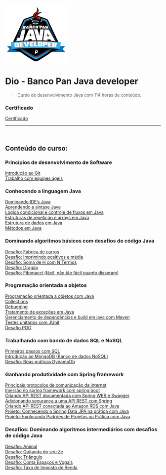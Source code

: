 <img src="/Arquivos/Conteudo/img/0.webp" alt="" width="200">

# Dio - Banco Pan Java developer

> Curso de desenvolvimento Java com 114 horas de conteúdo.

### Certificado
[Certificado](/Arquivos/Certificado/Certificado.pdf)

---

<br>

## Conteúdo do curso:

### Princípios de desenvolvimento de Software
[Introdução ao Git](/Arquivos/Conteudo/1%20-%20Principio%20de%20desenvolvimento%20de%20software/1.1%20Introducao%20ao%20git.md) <br>
[Trabalho com equipes ágeis](/Arquivos/Conteudo/1%20-%20Principio%20de%20desenvolvimento%20de%20software/1.2%20Trabalho%20com%20equipes%20ageis.md)

### Conhecendo a linguagem Java
[Dominando IDE’s Java](/Arquivos/Conteudo/2%20-%20Conhecendo%20a%20linguagem%20Java/2.1%20Dominando%20ide.md) <br>
[Aprendendo a sintaxe Java](/Arquivos/Conteudo/2%20-%20Conhecendo%20a%20linguagem%20Java/2.2%20Aprendendo%20a%20sintaxe%20java.md) <br>
[Lógica condicional e controle de fluxos em Java](/Arquivos/Conteudo/2%20-%20Conhecendo%20a%20linguagem%20Java/2.3%20Logica%20condicional%20e%20controle%20de%20fluxo%20java.md) <br>
[Estruturas de repetição e arrays em Java](/Arquivos/Conteudo/2%20-%20Conhecendo%20a%20linguagem%20Java/2.4%20Estruturas%20de%20repeticao%20e%20arrays%20em%20java.md) <br>
[Estrutura de dados em Java](/Arquivos/Conteudo/2%20-%20Conhecendo%20a%20linguagem%20Java/2.5%20Estrutura%20de%20dados%20em%20java.md) <br>
[Métodos em Java](/Arquivos/Conteudo/2%20-%20Conhecendo%20a%20linguagem%20Java/2.6%20Metodos%20em%20java.md)

### Dominando algoritmos básicos com desafios de código Java
[Desafio: Fábrica de carros](/Arquivos/Conteudo/3%20-%20Dominando%20algoritmos%20basicos%20com%20desafios%20de%20c%C3%B3digo%20Java/3.1%20Desafio%20fabrica%20de%20carros.md) <br>
[Desafio: Imprimindo positivos e média](/Arquivos/Conteudo/3%20-%20Dominando%20algoritmos%20basicos%20com%20desafios%20de%20c%C3%B3digo%20Java/3.2%20Desafio%20imprimindo%20positivos%20e%20media.md) <br>
[Desafio: Soma de H com N Termos](/Arquivos/Conteudo/3%20-%20Dominando%20algoritmos%20basicos%20com%20desafios%20de%20c%C3%B3digo%20Java/3.3%20Desafios%20soma%20de%20h%20com%20n%20termos.md) <br>
[Desafio: Dragão](/Arquivos/Conteudo/3%20-%20Dominando%20algoritmos%20basicos%20com%20desafios%20de%20c%C3%B3digo%20Java/3.4%20Desafio%20dragao.md) <br>
[Desafio: Fibonacci (fácil, não tão fácil quanto disseram)](/Arquivos/Conteudo/3%20-%20Dominando%20algoritmos%20basicos%20com%20desafios%20de%20c%C3%B3digo%20Java/3.5%20Desafio%20fibonacci.md)

### Programação orientada a objetos
[Programação orientada a objetos com Java](/Arquivos/Conteudo/4%20-%20Programa%C3%A7%C3%A3o%20orientada%20a%20objetos/4.1%20Programacao%20orientada%20a%20objetos%20com%20java.md) <br>
[Collections](/Arquivos/Conteudo/4%20-%20Programa%C3%A7%C3%A3o%20orientada%20a%20objetos/4.2%20Collections.md) <br>
[Debugging](/Arquivos/Conteudo/4%20-%20Programa%C3%A7%C3%A3o%20orientada%20a%20objetos/4.3%20Debugging.md) <br>
[Tratamento de exceções em Java](/Arquivos/Conteudo/4%20-%20Programa%C3%A7%C3%A3o%20orientada%20a%20objetos/4.4%20Tratamento%20de%20excecoes%20em%20java.md) <br>
[Gerenciamento de dependências e build em java com Maven](/Arquivos/Conteudo/4%20-%20Programa%C3%A7%C3%A3o%20orientada%20a%20objetos/4.5%20Gerenciamento%20de%20dependencias%20e%20build%20em%20java%20com%20maven.md) <br>
[Testes unitários com JUnit](/Arquivos/Conteudo/4%20-%20Programa%C3%A7%C3%A3o%20orientada%20a%20objetos/4.6%20Teste%20unitarios%20com%20junit.md) <br>
[Desafio POO](/Arquivos/Conteudo/4%20-%20Programa%C3%A7%C3%A3o%20orientada%20a%20objetos/4.7%20Desafio%20poo.md)

### Trabalhando com bando de dados SQL e NoSQL
[Primeiros passos com SQL](/Arquivos/Conteudo/5%20-%20Trabalhando%20com%20banco%20de%20dados%20sql%20e%20nosql/5.1%20Primeiros%20passos%20com%20sql.md) <br>
[Intrudução ao MongoDB (Banco de dados NoSQL)](/Arquivos/Conteudo/5%20-%20Trabalhando%20com%20banco%20de%20dados%20sql%20e%20nosql/5.2%20Introducao%20ao%20mongodb.md) <br>
[Desafio: Boas práticas DynamoDb](/Arquivos/Conteudo/5%20-%20Trabalhando%20com%20banco%20de%20dados%20sql%20e%20nosql/5.3%20Desafio%20boas%20praticas%20dynamodb.md)

### Ganhando produtividade com Spring framework
[Principais protocolos de comunicação da internet](/Arquivos/Conteudo/6%20-%20Ganhando%20produtividade%20com%20spring%20framwork/6.1%20Principais%20protocolos%20de%20comunicacao%20na%20internet.md) <br>
[Imersão no spring framework com spring boot](/Arquivos/Conteudo/6%20-%20Ganhando%20produtividade%20com%20spring%20framwork/6.2%20Imersao%20do%20spring%20framework%20com%20spring%20boot.md) <br>
[Criando API REST documentada com Spring WEB e Swagger](/Arquivos/Conteudo/6%20-%20Ganhando%20produtividade%20com%20spring%20framwork/6.3%20Criando%20api%20rest%20documentada%20com%20spring%20web%20e%20swagger.md) <br>
[Adicionando segurança a uma API REST com Spring](/Arquivos/Conteudo/6%20-%20Ganhando%20produtividade%20com%20spring%20framwork/6.4%20Adicionando%20seguranca%20a%20uma%20api%20rest%20com%20spring.md) <br>
[Criando API REST conectada ao Amazon RDS com Java](/Arquivos/Conteudo/6%20-%20Ganhando%20produtividade%20com%20spring%20framwork/6.5%20Criando%20api%20rest%20conectada%20ao%20amazon%20rds%20com%20java.md) <br>
[Projeto: Conhecendo o Spring Data JPA na prática com Java](/Arquivos/Conteudo/6%20-%20Ganhando%20produtividade%20com%20spring%20framwork/6.6%20Projeto%20conhecendo%20o%20spring%20data%20jpa%20na%20pratica.md) <br>
[Projeto: Explorando Padrões de Projetos na Prática com Java](/Arquivos/Conteudo/6%20-%20Ganhando%20produtividade%20com%20spring%20framwork/6.7%20Projeto%20explorando%20padroes%20de%20projeto%20na%20pratica.md)

### Desafios: Dominando algoritmos intermediários com desafios de código Java
[Desafio: Animal](/Arquivos/Conteudo/7%20-%20Dominando%20algoritmos%20intermediarios%20com%20java/7.1%20Desafio%20animal.md) <br>
[Desafio: Quitanda do seu Zé](/Arquivos/Conteudo/7%20-%20Dominando%20algoritmos%20intermediarios%20com%20java/7.2%20Desafio%20quitanda%20do%20seu%20ze.md) <br>
[Desafio: Triângulo](/Arquivos/Conteudo/7%20-%20Dominando%20algoritmos%20intermediarios%20com%20java/7.3%20Desafio%20triangulo.md) <br>
[Desafio: Conta Espaços e Vogais](/Arquivos/Conteudo/7%20-%20Dominando%20algoritmos%20intermediarios%20com%20java/7.4%20Desafio%20conta%20espacos%20e%20vogais.md) <br>
[Desafio: Taxa de Imposto de Renda](/Arquivos/Conteudo/7%20-%20Dominando%20algoritmos%20intermediarios%20com%20java/7.5%20Desafio%20taxa%20de%20imposto%20de%20renda.md)
